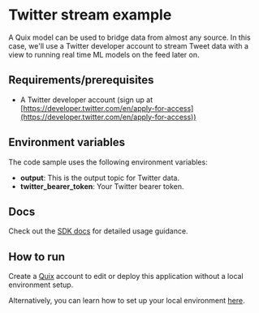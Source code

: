 # Twitter stream example

A Quix model can be used to bridge data from almost any source. In this case, we'll use a Twitter developer account to stream Tweet data with a view to running real time ML models on the feed later on.

## Requirements/prerequisites

 - A Twitter developer account (sign up at [https://developer.twitter.com/en/apply-for-access](https://developer.twitter.com/en/apply-for-access))

## Environment variables

The code sample uses the following environment variables:

- **output**: This is the output topic for Twitter data.
- **twitter_bearer_token**: Your Twitter bearer token.

## Docs
Check out the [SDK docs](https://quix.ai/docs/sdk/introduction.html) for detailed usage guidance.

## How to run
Create a [Quix](https://portal.platform.quix.ai/self-sign-up?xlink=github) account to edit or deploy this application without a local environment setup.

Alternatively, you can learn how to set up your local environment [here](https://quix.ai/docs/sdk/python-setup.html).

